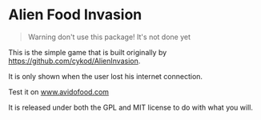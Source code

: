 Alien Food Invasion
==============

> Warning don't use this package! It's not done yet

This is the simple game that is built originally by https://github.com/cykod/AlienInvasion.

It is only shown when the user lost his internet connection. 

Test it on www.avidofood.com

It is released under both the GPL and MIT license to do with what you will.
